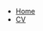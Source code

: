 - [Home](/)
- [CV](/cv.md)

<!-- - External -->
<!-- - [Blog](https://icehe.me) -->
<!-- - [GitHub](https://github.com/IceHe) -->
<!-- - [GitLab](https://gitlab.com/IceHe) -->
<!-- - [Weibo](https://weibo.com/icedes) -->
<!-- - [Repo](https://github.com/IceHe/IceHe) -->

<!-- Ref : https://docsify.js.org/#/custom-navbar?id=markdown -->
